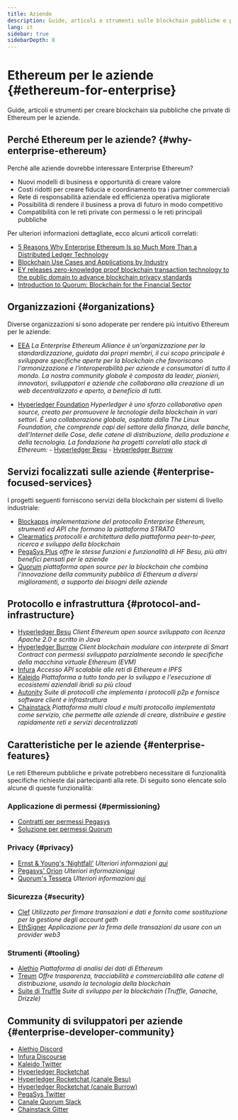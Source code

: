 ```yaml
---
title: Aziende
description: Guide, articoli e strumenti sulle blockchain pubbliche e private di Ethereum per le aziende
lang: it
sidebar: true
sidebarDepth: 0
---
```


# Ethereum per le aziende {#ethereum-for-enterprise}

<div class="featured">Guide, articoli e strumenti per creare blockchain sia pubbliche che private di Ethereum per le aziende.</div>

## Perché Ethereum per le aziende? {#why-enterprise-ethereum}

Perché alle aziende dovrebbe interessare Enterprise Ethereum?

- Nuovi modelli di business e opportunità di creare valore
- Costi ridotti per creare fiducia e coordinamento tra i partner commerciali
- Rete di responsabilità aziendale ed efficienza operativa migliorate
- Possibilità di rendere il business a prova di futuro in modo competitivo
- Compatibilità con le reti private con permessi o le reti principali pubbliche

Per ulteriori informazioni dettagliate, ecco alcuni articoli correlati:

- [5 Reasons Why Enterprise Ethereum Is so Much More Than a Distributed Ledger Technology](https://media.consensys.net/5-reasons-why-enterprise-ethereum-is-so-much-more-than-a-distributed-ledger-technology-c9a89db82cb5)
- [Blockchain Use Cases and Applications by Industry](https://media.consensys.net/enterprise-ethereum-blockchain-use-cases-and-applications-by-industry-3914d1210049)
- [EY releases zero-knowledge proof blockchain transaction technology to the public domain to advance blockchain privacy standards](https://www.ey.com/en_gl/news/2019/04/ey-releases-zero-knowledge-proof-blockchain-transaction-technology-to-the-public-domain-to-advance-blockchain-privacy-standards)
- [Introduction to Quorum: Blockchain for the Financial Sector](https://medium.com/blockchain-at-berkeley/introduction-to-quorum-blockchain-for-the-financial-sector-58813f84e88c)

## Organizzazioni {#organizations}

Diverse organizzazioni si sono adoperate per rendere più intuitivo Ethereum per le aziende:

- [EEA](https://entethalliance.org/) _La Enterprise Ethereum Alliance è un'organizzazione per la standardizzazione, guidata dai propri membri, il cui scopo principale è sviluppare specifiche aperte per la blockchain che favoriscano l'armonizzazione e l'interoperabilità per aziende e consumatori di tutto il mondo. La nostra community globale è composta da leader, pionieri, innovatori, sviluppatori e aziende che collaborano alla creazione di un web decentralizzato e aperto, a beneficio di tutti._

- [Hyperledger Foundation](https://hyperledger.org) _Hyperledger è uno sforzo collaborativo open source, creato per promuovere le tecnologie della blockchain in vari settori. È una collaborazione globale, ospitata dalla The Linux Foundation, che comprende capi del settore della finanza, delle banche, dell'Internet delle Cose, delle catene di distribuzione, della produzione e della tecnologia._ _La fondazione ha progetti correlati allo stack di Ethereum:_ - [Hyperledger Besu](https://www.hyperledger.org/blog/2019/08/29/announcing-hyperledger-besu) - [Hyperledger Burrow](https://www.hyperledger.org/projects/hyperledger-burrow)

## Servizi focalizzati sulle aziende {#enterprise-focused-services}

I progetti seguenti forniscono servizi della blockchain per sistemi di livello industriale:

- [Blockapps](https://blockapps.net/) _implementazione del protocollo Enterprise Ethereum, strumenti ed API che formano la piattaforma STRATO_
- [Clearmatics](https://www.clearmatics.com/about) _protocolli e architettura della piattaforma peer-to-peer, ricerca e sviluppo della blockchain_
- [PegaSys Plus](https://pegasys.tech/enterprise/) _offre le stesse funzioni e funzionalità di HF Besu, più altri benefici pensati per le aziende_
- [Quorum](https://www.goquorum.com/) _piattaforma open source per la blockchain che combina l'innovazione della community pubblica di Ethereum a diversi miglioramenti, a supporto dei bisogni delle aziende_

## Protocollo e infrastruttura {#protocol-and-infrastructure}

- [Hyperledger Besu](https://www.hyperledger.org/projects/besu) _Client Ethereum open source sviluppato con licenza Apache 2.0 e scritto in Java_
- [Hyperledger Burrow](https://www.hyperledger.org/projects/hyperledger-burrow) _Client blockchain modulare con interprete di Smart Contract con permessi sviluppato parzialmente secondo le specifiche della macchina virtuale Ethereum (EVM)_
- [Infura](https://infura.io/) _Accesso API scalabile alle reti di Ethereum e IPFS_
- [Kaleido](https://kaleido.io/) _Piattaforma a tutto tondo per lo sviluppo e l'esecuzione di ecosistemi aziendali ibridi su più cloud_
- [Autonity](https://www.clearmatics.com/about/) _Suite di protocolli che implementa i protocolli p2p e fornisce software client e infrastruttura_
- [Chainstack](https://chainstack.com/) _Piattaforma multi cloud e multi protocollo implementata come servizio, che permette alle aziende di creare, distribuire e gestire rapidamente reti e servizi decentralizzati_

## Caratteristiche per le aziende {#enterprise-features}

Le reti Ethereum pubbliche e private potrebbero necessitare di funzionalità specifiche richieste dai partecipanti alla rete. Di seguito sono elencate solo alcune di queste funzionalità:

### Applicazione di permessi {#permissioning}

- [Contratti per permessi Pegasys](https://github.com/PegaSysEng/permissioning-smart-contracts)
- [Soluzione per permessi Quorum](https://github.com/jpmorganchase/quorum/wiki/Security)

### Privacy {#privacy}

- [Ernst & Young's ‘Nightfall'](https://github.com/EYBlockchain/nightfall) _Ulteriori informazioni [qui](https://bravenewcoin.com/insights/ernst-and-young-rolls-out-'nightfall-to-enable-private-transactions-on)_
- [Pegasys' Orion](https://docs.pantheon.pegasys.tech/en/stable/Concepts/Privacy/Privacy-Overview/) _Ulteriori informazioni[qui](https://pegasys.tech/privacy-in-pantheon-how-it-works-and-why-your-enterprise-should-care/)_
- [Quorum's Tessera](https://docs.goquorum.com/en/latest/Privacy/Tessera/Tessera/) _Ulteriori informazioni [qui](https://github.com/jpmorganchase/tessera/wiki/How-Tessera-works)_

### Sicurezza {#security}

- [Clef](https://geth.ethereum.org/clef/Overview) _Utilizzato per firmare transazioni e dati e fornito come sostituzione per la gestione degli account geth_
- [EthSigner](https://gitter.im/PegaSysEng/EthSigner) _Applicazione per la firma delle transazioni da usare con un provider web3_

### Strumenti {#tooling}

- [Alethio](https://aleth.io/) _Piattaforma di analisi dei dati di Ethereum_
- [Treum](https://treum.io/) _Offre trasparenza, tracciabilità e commerciabilità alle catene di distribuzione, usando la tecnologia della blockchain_
- [Suite di Truffle](https://trufflesuite.com) _Suite di sviluppo per la blockchain (Truffle, Ganache, Drizzle)_

## Community di sviluppatori per aziende {#enterprise-developer-community}

- [Alethio Discord](https://discord.gg/d2t8NuU)
- [Infura Discourse](https://community.infura.io/)
- [Kaleido Twitter](https://twitter.com/Kaleido_io)
- [Hyperledger Rocketchat](https://chat.hyperledger.org/)
- [Hyperledger Rocketchat (canale Besu)](https://chat.hyperledger.org/channel/besu)
- [Hyperledger Rocketchat (canale Burrow)](https://chat.hyperledger.org/channel/burrow)
- [PegaSys Twitter](https://twitter.com/Kaleido_io)
- [Canale Quorum Slack](http://bit.ly/quorum-slack)
- [Chainstack Gitter](https://gitter.im/chainstack/Lobby)
